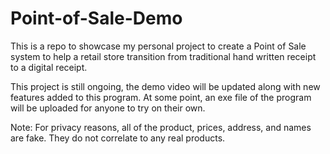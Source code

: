 # Point-of-Sale-Demo
This is a repo to showcase my personal project to create a Point of Sale system to help a retail store transition from traditional hand written receipt to a digital receipt. 

This project is still ongoing, the demo video will be updated along with new features added to this program. At some point, an exe file of the program will be uploaded for anyone to try on their own.

Note: For privacy reasons, all of the product, prices, address, and names are fake. They do not correlate to any real products.

